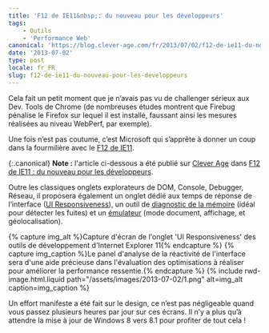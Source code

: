 ```yaml
---
title: 'F12 de IE11&nbsp;: du nouveau pour les développeurs'
tags:
    - Outils
    - 'Performance Web'
canonical: 'https://blog.clever-age.com/fr/2013/07/02/f12-de-ie11-du-nouveau-pour-les-developpeurs/'
date: '2013-07-02'
type: post
locale: fr_FR
slug: f12-de-ie11-du-nouveau-pour-les-developpeurs
---
```


Cela fait un petit moment que je n’avais pas vu de challenger sérieux aux Dev. Tools de Chrome (de nombreuses études montrent que Firebug pénalise le Firefox sur lequel il est installé, faussant ainsi les mesures réalisées au niveau WebPerf, par exemple).

Une fois n’est pas coutume, c’est Microsoft qui s’apprête à donner un coup dans la fourmilière avec le [F12 de IE11](<http://msdn.microsoft.com/en-us/library/ie/bg182632(v=vs.85).aspx>).

<!-- more -->

{:.canonical}
**Note&nbsp;:** l'article ci-dessous a été publié sur [Clever Age](http://www.clever-age.com/fr/) dans [F12 de IE11&nbsp;: du nouveau pour les développeurs](https://blog.clever-age.com/fr/2013/07/02/f12-de-ie11-du-nouveau-pour-les-developpeurs/).

Outre les classiques onglets explorateurs de DOM, Console, Debugger, Réseau, il proposera également un onglet dédié aux temps de réponse de l’interface ([UI Responsiveness](<http://msdn.microsoft.com/en-us/library/ie/dn255009(v=vs.85).aspx>)), un outil de [diagnostic de la mémoire](<http://msdn.microsoft.com/en-us/library/ie/dn255003(v=vs.85).aspx>) (idéal pour détecter les fuites) et un [émulateur](<http://msdn.microsoft.com/en-us/library/ie/dn255001(v=vs.85).aspx>) (mode document, affichage, et géolocalisation).

{% capture img_alt %}Capture d'écran de l'onglet 'UI Responsiveness' des outils de développement d'Internet Explorer 11{% endcapture %}
{% capture img_caption %}Le panel d'analyse de la réactivité de l'interface sera d'une aide précieuse dans l'évaluation des optimisations à réaliser pour améliorer la performance ressentie.{% endcapture %}
{% include rwd-image.html.liquid
path="/assets/images/2013-07-02/1.png"
alt=img_alt
caption=img_caption
%}

Un effort manifeste a été fait sur le design, ce n’est pas négligeable quand vous passez plusieurs heures par jour sur ces écrans. Il n’y a plus qu’à attendre la mise à jour de Windows 8 vers 8.1 pour profiter de tout cela !
